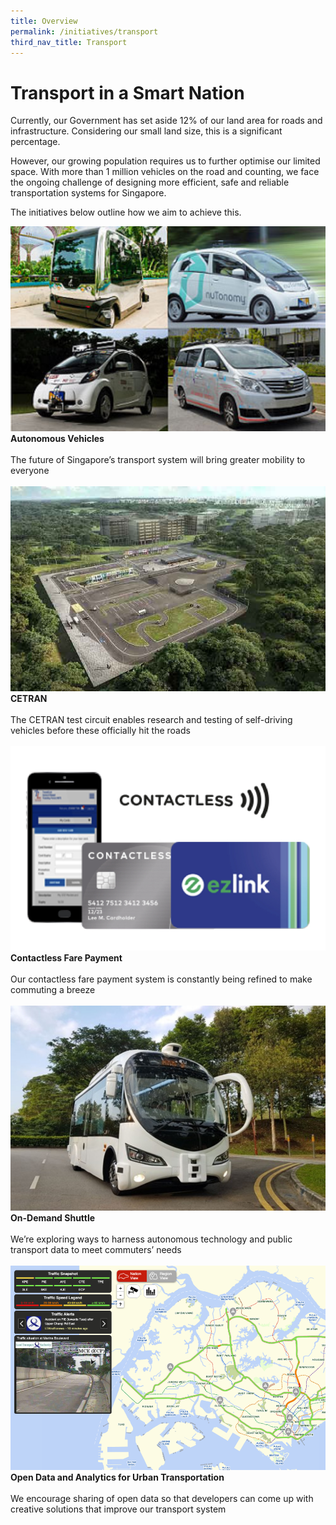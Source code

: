 ```yaml
---
title: Overview
permalink: /initiatives/transport
third_nav_title: Transport
---
```

# Transport in a Smart Nation 
Currently, our Government has set aside 12% of our land area for roads and infrastructure. Considering our small land size, this is a significant percentage.

However, our growing population requires us to further optimise our limited space. With more than 1 million vehicles on the road and counting, we face the ongoing challenge of designing more efficient, safe and reliable transportation systems for Singapore. 

The initiatives below outline how we aim to achieve this.

<div class="row">
<div class="col"> 
<a href="/initiatives/transport/autonomous-vehicles"><img src="/images/initiatives/overview-pages/autonomous-vehicles.png"></a><br>
    <div class="header"><b>Autonomous Vehicles</b></div><br>
    <div class="para">The future of Singapore’s transport system will bring greater mobility to everyone
</div>
<br>

</div>
	<div class="col"> 
<a href="/initiatives/transport/cetran-test-circuit"><img src="/images/initiatives/overview-pages/cetran.png"></a><br>
     <div class="header"><b>CETRAN</b></div><br>
    <div class="para">The CETRAN test circuit enables research and testing of self-driving vehicles before these officially hit the roads
</div>
<br>

</div>
	<div class="col"> 
<a href="/initiatives/transport/contactless-fare-payment"><img src="/images/initiatives/overview-pages/contactless-fare-payment.jpeg"></a><br>
     <div class="header"><b>Contactless Fare Payment</b></div><br>
    <div class="para">Our contactless fare payment system is constantly being refined to make commuting a breeze
</div>
<br></div></div>

<div class="row">
	<div class="col">
<a href="/initiatives/transport/on-demand-shuttle"><img src="/images/initiatives/overview-pages/on-demand-shuttle.png"></a><br>
    <div class="header"><b>On-Demand Shuttle</b></div><br>
    <div class="para">We’re exploring ways to harness autonomous technology and public transport data to meet commuters’ needs
</div>
<br>

</div>
<div class="col"> 
<a href="/initiatives/transport/open-data-analytics"><img src="/images/initiatives/overview-pages/Transport-analytics-overview.png"></a><br>
    <div class="header"><b>Open Data and Analytics for Urban Transportation</b></div><br>
    <div class="para">We encourage sharing of open data so that developers can come up with creative solutions that improve our transport system
</div>
<br>

</div>
<div class="col">
</div>
<br></div></div>